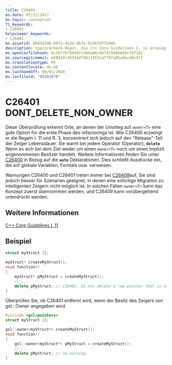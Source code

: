 ```yaml
---
title: C26401
ms.date: 07/21/2017
ms.topic: conceptual
f1_keywords:
- C26401
helpviewer_keywords:
- C26401
ms.assetid: b9d3d398-697a-4a5d-8bfe-9c667dffb90b
description: Cppcorecheck-Regel, die C++ Core Guidelines I. 11 erzwingt
ms.openlocfilehash: bcf677b76898fcd06a06c86742569bb49c76f342
ms.sourcegitcommit: e58918c45316d799c1952ca7797a85adbcd0c472
ms.translationtype: MT
ms.contentlocale: de-DE
ms.lasthandoff: 09/01/2020
ms.locfileid: "89281678"
---
```

# <a name="c26401-dont_delete_non_owner"></a>C26401 DONT_DELETE_NON_OWNER

Diese Überprüfung erkennt Orte, an denen der Umstieg auf `owner<T>` eine gute Option für die erste Phase des refactorings ist. Wie C26400 erzwingt er die Regeln I. 11 und R. 3, konzentriert sich jedoch auf den "Release"-Teil der Zeiger Lebensdauer. Sie warnt bei jedem Operator (Operator), **`delete`** Wenn es sich bei dem Ziel weder um einen `owner<T>` noch um einen implizit angenommenen Besitzer handelt. Weitere Informationen finden Sie unter [C26400](c26400.md) in Bezug auf die **`auto`** Deklarationen. Dies schließt Ausdrücke ein, die auf globale Variablen, Formals usw. verweisen.

Warnungen C26400 und C26401 treten immer bei [C26409](c26409.md)auf, Sie sind jedoch besser für Szenarien geeignet, in denen eine sofortige Migration zu intelligenten Zeigern nicht möglich ist. In solchen Fällen `owner<T>` kann das Konzept zuerst übernommen werden, und C26409 kann vorübergehend unterdrückt werden.

## <a name="see-also"></a>Weitere Informationen
[C++ Core Guidelines I. 11](https://github.com/isocpp/CppCoreGuidelines/blob/master/CppCoreGuidelines.md#i11-never-transfer-ownership-by-a-raw-pointer-t-or-reference-t)

## <a name="example"></a>Beispiel
```cpp
struct myStruct {};

myStruct* createMyStruct();
void function()
{
    myStruct* pMyStruct = createMyStruct();
    // ... 
    delete pMyStruct; // C26401. Do not delete a raw pointer that is not an owner<T>
}
```

Überprüfen Sie, ob C26401 entfernt wird, wenn der Besitz des Zeigers von gsl:: Owner angegeben wird.
```cpp
#include <gsl/pointers>
struct myStruct {};

gsl::owner<myStruct*> createMyStruct();
void function()
{
    gsl::owner<myStruct*> pMyStruct = createMyStruct();
    // ... 
    delete pMyStruct; // no warning.
}
```
